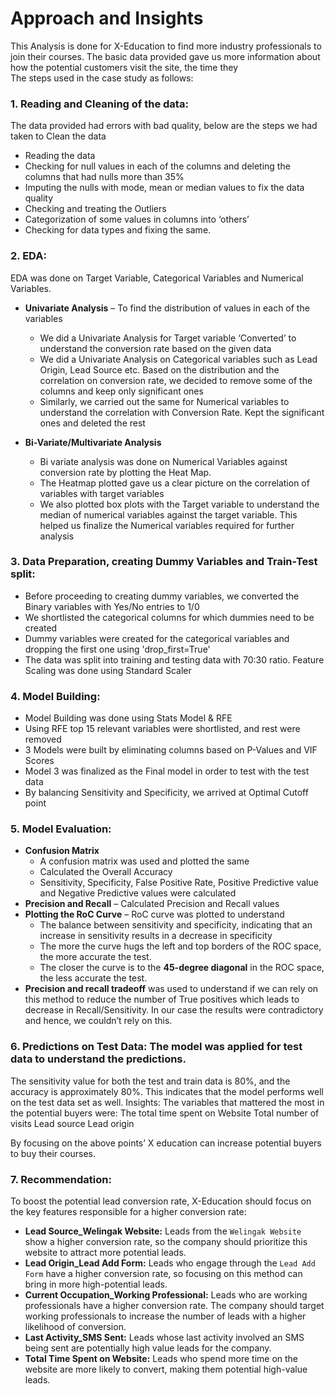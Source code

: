 # Approach and Insights

This Analysis is done for X-Education to find more industry professionals to join their courses. The basic data provided gave us more information about how the potential customers visit the site, the time they     
The steps used in the case study as follows:

### 1. Reading and Cleaning of the data:
The data provided had errors with bad quality, below are the steps we had taken to Clean the data
- Reading the data
- Checking for null values in each of the columns and deleting the columns that had nulls more than 35%
- Imputing the nulls with mode, mean or median values to fix the data quality
- Checking and treating the Outliers
- Categorization of some values in columns into ‘others’
- Checking for data types and fixing the same.

### 2. EDA:
EDA was done on Target Variable, Categorical Variables and Numerical Variables.
- **Univariate Analysis** – To find the distribution of values in each of the variables
  - We did a Univariate Analysis for Target variable ‘Converted’ to understand the conversion rate based on the given data
  - We did a Univariate Analysis on Categorical variables such as Lead Origin, Lead Source etc. Based on the distribution and the correlation on conversion rate, we decided to remove some of the columns and keep only significant ones
  - Similarly, we carried out the same for Numerical variables to understand the correlation with Conversion Rate. Kept the significant ones and deleted the rest

- **Bi-Variate/Multivariate Analysis** 
  - Bi variate analysis was done on Numerical Variables against conversion rate by plotting the Heat Map. 
  - The Heatmap plotted gave us a clear picture on the correlation of variables with target variables
  - We also plotted box plots with the Target variable to understand the median of numerical variables against the target variable. This helped us finalize the Numerical variables required for further analysis

### 3. Data Preparation, creating Dummy Variables and Train-Test split:
- Before proceeding to creating dummy variables, we converted the Binary variables with Yes/No entries to 1/0
- We shortlisted the categorical columns for which dummies need to be created
- Dummy variables were created for the categorical variables and dropping the first one using 'drop_first=True' 
- The data was split into training and testing data with 70:30 ratio. Feature Scaling was done using Standard Scaler

### 4. Model Building:
- Model Building was done using Stats Model & RFE
- Using RFE top 15 relevant variables were shortlisted, and rest were removed
- 3 Models were built by eliminating columns based on P-Values and VIF Scores
- Model 3 was finalized as the Final model in order to test with the test data
- By balancing Sensitivity and Specificity, we arrived at Optimal Cutoff point        

### 5. Model Evaluation:
- **Confusion Matrix**
  - A confusion matrix was used and plotted the same 
  - Calculated the Overall Accuracy
  - Sensitivity, Specificity, False Positive Rate, Positive Predictive value and Negative Predictive values were calculated
- **Precision and Recall** – Calculated Precision and Recall values
- **Plotting the RoC Curve** – RoC curve was plotted to understand
  - The balance between sensitivity and specificity, indicating that an increase in sensitivity results in a decrease in specificity
  - The more the curve hugs the left and top borders of the ROC space, the more accurate the test.
  - The closer the curve is to the **45-degree diagonal** in the ROC space, the less accurate the test.
- **Precision and recall tradeoff** was used to understand if we can rely on this method to reduce the number of True positives which leads to decrease in Recall/Sensitivity. In our case the results were contradictory and hence, we couldn’t rely on this.
 
### 6. Predictions on Test Data: The model was applied for test data to understand the predictions.
The sensitivity value for both the test and train data is 80%, and the accuracy is approximately 80%. This indicates that the model performs well on the test data set as well.
Insights: The variables that mattered the most in the potential buyers were:
The total time spent on Website
Total number of visits
Lead source
Lead origin


By focusing on the above points’ X education can increase potential buyers to buy their courses. 

### 7. Recommendation:
To boost the potential lead conversion rate, X-Education should focus on the key features responsible for a higher conversion rate:
- **Lead Source_Welingak Website:** Leads from the `Welingak Website` show a higher conversion rate, so the company should prioritize this website to attract more potential leads.
- **Lead Origin_Lead Add Form:** Leads who engage through the `Lead Add Form` have a higher conversion rate, so focusing on this method can bring in more high-potential leads.
- **Current Occupation_Working Professional:** Leads who are working professionals have a higher conversion rate. The company should target working professionals to increase the number of leads with a higher likelihood of conversion.
- **Last Activity_SMS Sent:** Leads whose last activity involved an SMS being sent are potentially high value leads for the company.
- **Total Time Spent on Website:** Leads who spend more time on the website are more likely to convert, making them potential high-value leads.
